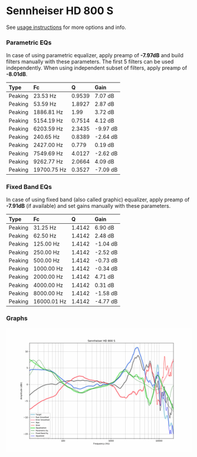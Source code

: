 # Sennheiser HD 800 S
See [usage instructions](https://github.com/jaakkopasanen/AutoEq#usage) for more options and info.

### Parametric EQs
In case of using parametric equalizer, apply preamp of **-7.97dB** and build filters manually
with these parameters. The first 5 filters can be used independently.
When using independent subset of filters, apply preamp of **-8.01dB**.

| Type    | Fc          |      Q | Gain     |
|:--------|:------------|:-------|:---------|
| Peaking | 23.53 Hz    | 0.9539 | 7.07 dB  |
| Peaking | 53.59 Hz    | 1.8927 | 2.87 dB  |
| Peaking | 1886.81 Hz  | 1.99   | 3.72 dB  |
| Peaking | 5154.19 Hz  | 0.7514 | 4.12 dB  |
| Peaking | 6203.59 Hz  | 2.3435 | -9.97 dB |
| Peaking | 240.65 Hz   | 0.8389 | -2.64 dB |
| Peaking | 2427.00 Hz  | 0.779  | 0.19 dB  |
| Peaking | 7549.69 Hz  | 4.0127 | -2.62 dB |
| Peaking | 9262.77 Hz  | 2.0664 | 4.09 dB  |
| Peaking | 19700.75 Hz | 0.3527 | -7.09 dB |

### Fixed Band EQs
In case of using fixed band (also called graphic) equalizer, apply preamp of **-7.91dB**
(if available) and set gains manually with these parameters.

| Type    | Fc          |      Q | Gain     |
|:--------|:------------|:-------|:---------|
| Peaking | 31.25 Hz    | 1.4142 | 6.90 dB  |
| Peaking | 62.50 Hz    | 1.4142 | 2.48 dB  |
| Peaking | 125.00 Hz   | 1.4142 | -1.04 dB |
| Peaking | 250.00 Hz   | 1.4142 | -2.52 dB |
| Peaking | 500.00 Hz   | 1.4142 | -0.73 dB |
| Peaking | 1000.00 Hz  | 1.4142 | -0.34 dB |
| Peaking | 2000.00 Hz  | 1.4142 | 4.71 dB  |
| Peaking | 4000.00 Hz  | 1.4142 | 0.31 dB  |
| Peaking | 8000.00 Hz  | 1.4142 | -1.58 dB |
| Peaking | 16000.01 Hz | 1.4142 | -4.77 dB |

### Graphs
![](./Sennheiser%20HD%20800%20S.png)
